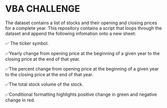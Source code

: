 # VBA CHALLENGE

The dataset contains a list of stocks and their opening and closing prices for a complete year. This repository contains a script that loops through the dataset and append the following infomation onto a new sheet:

:white_check_mark: The ticker symbol.

:white_check_mark:Yearly change from opening price at the beginning of a given year to the closing price at the end of that year.

:white_check_mark:The percent change from opening price at the beginning of a given year to the closing price at the end of that year.

:white_check_mark:The total stock volume of the stock.

:white_check_mark:Conditional formatting highlights positive change in green and negative change in red.
